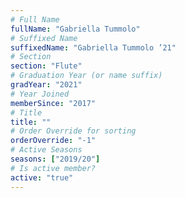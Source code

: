 ```yaml
---
# Full Name
fullName: "Gabriella Tummolo"
# Suffixed Name
suffixedName: "Gabriella Tummolo ’21"
# Section
section: "Flute"
# Graduation Year (or name suffix)
gradYear: "2021"
# Year Joined
memberSince: "2017"
# Title
title: ""
# Order Override for sorting
orderOverride: "-1"
# Active Seasons
seasons: ["2019/20"]
# Is active member?
active: "true"
---
```


